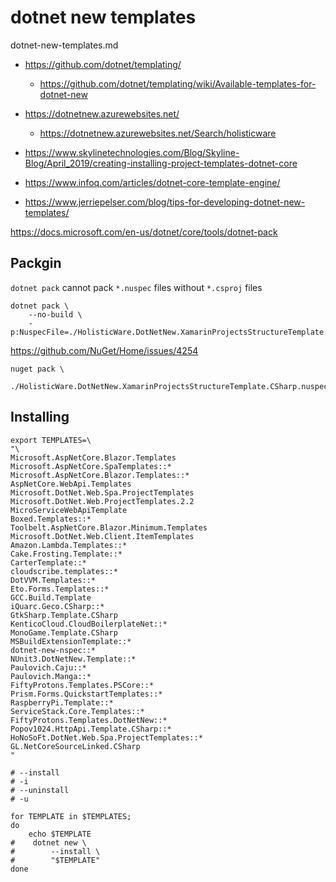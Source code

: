 # dotnet new templates

dotnet-new-templates.md

*   https://github.com/dotnet/templating/

    *   https://github.com/dotnet/templating/wiki/Available-templates-for-dotnet-new

*   https://dotnetnew.azurewebsites.net/

    *   https://dotnetnew.azurewebsites.net/Search/holisticware

*   https://www.skylinetechnologies.com/Blog/Skyline-Blog/April_2019/creating-installing-project-templates-dotnet-core

*   https://www.infoq.com/articles/dotnet-core-template-engine/

*   https://www.jerriepelser.com/blog/tips-for-developing-dotnet-new-templates/




https://docs.microsoft.com/en-us/dotnet/core/tools/dotnet-pack

## Packgin

`dotnet pack` cannot pack `*.nuspec` files without `*.csproj` files

```
dotnet pack \
    --no-build \
    -p:NuspecFile=./HolisticWare.DotNetNew.XamarinProjectsStructureTemplate.CSharp.nuspec 
```

https://github.com/NuGet/Home/issues/4254

```
nuget pack \
    ./HolisticWare.DotNetNew.XamarinProjectsStructureTemplate.CSharp.nuspec 
```

## Installing

```
export TEMPLATES=\
"\
Microsoft.AspNetCore.Blazor.Templates
Microsoft.AspNetCore.SpaTemplates::*
Microsoft.AspNetCore.Blazor.Templates::*
AspNetCore.WebApi.Templates
Microsoft.DotNet.Web.Spa.ProjectTemplates
Microsoft.DotNet.Web.ProjectTemplates.2.2
MicroServiceWebApiTemplate
Boxed.Templates::*
Toolbelt.AspNetCore.Blazor.Minimum.Templates
Microsoft.DotNet.Web.Client.ItemTemplates
Amazon.Lambda.Templates::*
Cake.Frosting.Template::*
CarterTemplate::*
cloudscribe.templates::*
DotVVM.Templates::*
Eto.Forms.Templates::*
GCC.Build.Template
iQuarc.Geco.CSharp::*
GtkSharp.Template.CSharp
KenticoCloud.CloudBoilerplateNet::*
MonoGame.Template.CSharp
MSBuildExtensionTemplate::*
dotnet-new-nspec::*
NUnit3.DotNetNew.Template::*
Paulovich.Caju::*
Paulovich.Manga::*
FiftyProtons.Templates.PSCore::*
Prism.Forms.QuickstartTemplates::*
RaspberryPi.Template::*
ServiceStack.Core.Templates::*
FiftyProtons.Templates.DotNetNew::*
Popov1024.HttpApi.Template.CSharp::*
HoNoSoFt.DotNet.Web.Spa.ProjectTemplates::*
GL.NetCoreSourceLinked.CSharp
"

# --install 
# -i
# --uninstall 
# -u

for TEMPLATE in $TEMPLATES;
do
    echo $TEMPLATE
#    dotnet new \
#        --install \
#        "$TEMPLATE"
done

```









